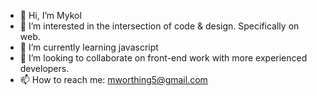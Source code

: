 - 👋 Hi, I’m Mykol
- 👀 I’m interested in the intersection of code & design. Specifically on web.
- 🌱 I’m currently learning javascript
- 💞️ I’m looking to collaborate on front-end work with more experienced developers.  
- 📫 How to reach me: mworthing5@gmail.com

